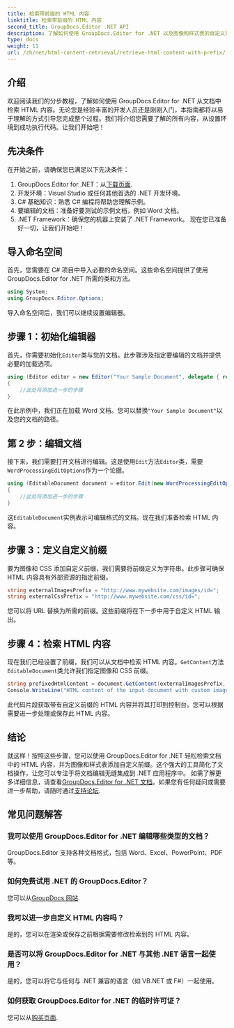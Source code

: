 ```yaml
---
title: 检索带前缀的 HTML 内容
linktitle: 检索带前缀的 HTML 内容
second_title: GroupDocs.Editor .NET API
description: 了解如何使用 GroupDocs.Editor for .NET 以及图像和样式表的自定义前缀从文档中检索 HTML 内容。包含分步指南。
type: docs
weight: 11
url: /zh/net/html-content-retrieval/retrieve-html-content-with-prefix/
---
```

## 介绍
欢迎阅读我们的分步教程，了解如何使用 GroupDocs.Editor for .NET 从文档中检索 HTML 内容。无论您是经验丰富的开发人员还是刚刚入门，本指南都将以易于理解的方式引导您完成整个过程。我们将介绍您需要了解的所有内容，从设置环境到成功执行代码。让我们开始吧！
## 先决条件
在开始之前，请确保您已满足以下先决条件：
1.  GroupDocs.Editor for .NET：从[下载页面](https://releases.groupdocs.com/editor/net/).
2. 开发环境：Visual Studio 或任何其他首选的 .NET 开发环境。
3. C# 基础知识：熟悉 C# 编程将帮助您理解示例。
4. 要编辑的文档：准备好要测试的示例文档，例如 Word 文档。
5. .NET Framework：确保您的机器上安装了 .NET Framework。
现在您已准备好一切，让我们开始吧！
## 导入命名空间
首先，您需要在 C# 项目中导入必要的命名空间。这些命名空间提供了使用 GroupDocs.Editor for .NET 所需的类和方法。
```csharp
using System;
using GroupDocs.Editor.Options;
```
导入命名空间后，我们可以继续设置编辑器。
## 步骤 1：初始化编辑器
首先，你需要初始化`Editor`类与您的文档。此步骤涉及指定要编辑的文档并提供必要的加载选项。
```csharp
using (Editor editor = new Editor("Your Sample Document", delegate { return new WordProcessingLoadOptions(); }))
{
    //此处将添加进一步的步骤
}
```
在此示例中，我们正在加载 Word 文档。您可以替换`"Your Sample Document"`以及您的文档的路径。
## 第 2 步：编辑文档
接下来，我们需要打开文档进行编辑。这是使用`Edit`方法`Editor`类，需要`WordProcessingEditOptions`作为一个论据。
```csharp
using (EditableDocument document = editor.Edit(new WordProcessingEditOptions()))
{
    //此处将添加进一步的步骤
}
```
这`EditableDocument`实例表示可编辑格式的文档。现在我们准备检索 HTML 内容。
## 步骤 3：定义自定义前缀
要为图像和 CSS 添加自定义前缀，我们需要将前缀定义为字符串。此步骤可确保 HTML 内容具有外部资源的指定前缀。
```csharp
string externalImagesPrefix = "http://www.mywebsite.com/images/id=";
string externalCssPrefix = "http://www.mywebsite.com/css/id=";
```
您可以将 URL 替换为所需的前缀。这些前缀将在下一步中用于自定义 HTML 输出。
## 步骤 4：检索 HTML 内容
现在我们已经设置了前缀，我们可以从文档中检索 HTML 内容。`GetContent`方法`EditableDocument`类允许我们指定图像和 CSS 前缀。
```csharp
string prefixedHtmlContent = document.GetContent(externalImagesPrefix, externalCssPrefix);
Console.WriteLine("HTML content of the input document with custom image and stylesheet prefixes: {0}", prefixedHtmlContent);
```
此代码片段获取带有自定义前缀的 HTML 内容并将其打印到控制台。您可以根据需要进一步处理或保存此 HTML 内容。
## 结论
就这样！按照这些步骤，您可以使用 GroupDocs.Editor for .NET 轻松检索文档中的 HTML 内容，并为图像和样式表添加自定义前缀。这个强大的工具简化了文档操作，让您可以专注于将文档编辑无缝集成到 .NET 应用程序中。
如需了解更多详细信息，请查看[GroupDocs.Editor for .NET 文档](https://reference.groupdocs.com/editor/net/)。如果您有任何疑问或需要进一步帮助，请随时通过[支持论坛](https://forum.groupdocs.com/c/editor/20).
## 常见问题解答
### 我可以使用 GroupDocs.Editor for .NET 编辑哪些类型的文档？
GroupDocs.Editor 支持各种文档格式，包括 Word、Excel、PowerPoint、PDF 等。
### 如何免费试用 .NET 的 GroupDocs.Editor？
您可以从[GroupDocs 网站](https://releases.groupdocs.com/).
### 我可以进一步自定义 HTML 内容吗？
是的，您可以在渲染或保存之前根据需要修改检索到的 HTML 内容。
### 是否可以将 GroupDocs.Editor for .NET 与其他 .NET 语言一起使用？
是的，您可以将它与任何与 .NET 兼容的语言（如 VB.NET 或 F#）一起使用。
### 如何获取 GroupDocs.Editor for .NET 的临时许可证？
您可以从[购买页面](https://purchase.groupdocs.com/temporary-license/).